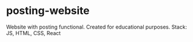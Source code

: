 # posting-website
Website with posting functional. Created for educational purposes. Stack: JS, HTML, CSS, React
